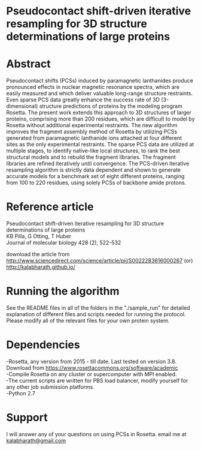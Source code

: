 # Pseudocontact shift-driven iterative resampling for 3D structure determinations of large proteins </br>
# Abstract </br>
Pseudocontact shifts (PCSs) induced by paramagnetic lanthanides produce pronounced effects in nuclear magnetic resonance spectra, which are easily measured and which deliver valuable long-range structure restraints. Even sparse PCS data greatly enhance the success rate of 3D (3-dimensional) structure predictions of proteins by the modeling program Rosetta. The present work extends this approach to 3D structures of larger proteins, comprising more than 200 residues, which are difficult to model by Rosetta without additional experimental restraints. The new algorithm improves the fragment assembly method of Rosetta by utilizing PCSs generated from paramagnetic lanthanide ions attached at four different sites as the only experimental restraints. The sparse PCS data are utilized at multiple stages, to identify native-like local structures, to rank the best structural models and to rebuild the fragment libraries. The fragment libraries are refined iteratively until convergence. The PCS-driven iterative resampling algorithm is strictly data dependent and shown to generate accurate models for a benchmark set of eight different proteins, ranging from 100 to 220 residues, using solely PCSs of backbone amide protons. </br>
# Reference article

Pseudocontact shift-driven iterative resampling for 3D structure determinations of large proteins </br>
KB Pilla, G Otting, T Huber </br>
Journal of molecular biology 428 (2), 522-532 </br>

download the article from http://www.sciencedirect.com/science/article/pii/S0022283616000267 (or) http://kalabharath.github.io/ </br>
# Running the algorithm

See the README files in all of the folders in the "./sample_run" for detailed explanation of different files and scripts needed for running the protocol. Please modify all of the relevant files for your own protein system. </br>

# Dependencies
-Rosetta, any version from 2015 - till date. Last tested on version 3.8. Download from https://www.rosettacommons.org/software/academic </br>
-Compile Rosetta on any cluster or supercomputer with MPI enabled. </br>
-The current scripts are written for PBS load balancer, modify yourself for any other job submission platforms. </br>
-Python 2.7 </br>

# Support
I will answer any of your questions on using PCSs in Rosetta. email me at kalabharath@gmail.com </br>
